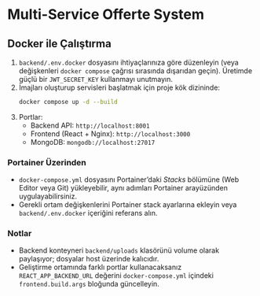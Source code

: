 # Multi-Service Offerte System

## Docker ile Çalıştırma

1. `backend/.env.docker` dosyasını ihtiyaçlarınıza göre düzenleyin (veya değişkenleri `docker compose` çağrısı sırasında dışarıdan geçin). Üretimde güçlü bir `JWT_SECRET_KEY` kullanmayı unutmayın.
2. İmajları oluşturup servisleri başlatmak için proje kök dizininde:
   ```bash
   docker compose up -d --build
   ```
3. Portlar:
   - Backend API: `http://localhost:8001`
   - Frontend (React + Nginx): `http://localhost:3000`
   - MongoDB: `mongodb://localhost:27017`

### Portainer Üzerinden

- `docker-compose.yml` dosyasını Portainer’daki *Stacks* bölümüne (Web Editor veya Git) yükleyebilir, aynı adımları Portainer arayüzünden uygulayabilirsiniz.
- Gerekli ortam değişkenlerini Portainer stack ayarlarına ekleyin veya `backend/.env.docker` içeriğini referans alın.

### Notlar

- Backend konteyneri `backend/uploads` klasörünü volume olarak paylaşıyor; dosyalar host üzerinde kalıcıdır.
- Geliştirme ortamında farklı portlar kullanacaksanız `REACT_APP_BACKEND_URL` değerini `docker-compose.yml` içindeki `frontend.build.args` bloğunda güncelleyin.
